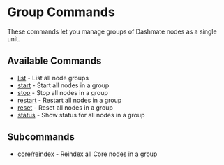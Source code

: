 # Group Commands

These commands let you manage groups of Dashmate nodes as a single unit.

## Available Commands

- [list](./list.md) - List all node groups
- [start](./start.md) - Start all nodes in a group
- [stop](./stop.md) - Stop all nodes in a group
- [restart](./restart.md) - Restart all nodes in a group
- [reset](./reset.md) - Reset all nodes in a group
- [status](./status.md) - Show status for all nodes in a group

## Subcommands

- [core/reindex](./core/reindex.md) - Reindex all Core nodes in a group